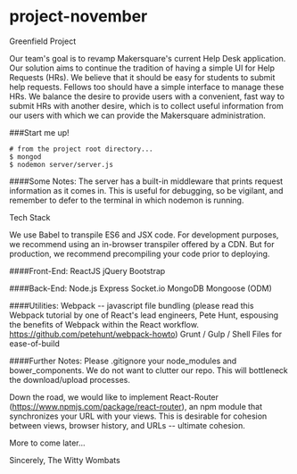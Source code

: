 # project-november
Greenfield Project

Our team's goal is to revamp Makersquare's current Help Desk application. Our solution aims to continue the tradition of having a simple UI for Help Requests (HRs). We believe that it should be easy for students to submit help requests. Fellows too should have a simple interface to manage these HRs. We balance the desire to provide users with a convenient, fast way to submit HRs with another desire, which is to collect useful information from our users with which we can provide the Makersquare administration.

###Start me up!

```
# from the project root directory...
$ mongod 
$ nodemon server/server.js
```

####Some Notes:
The server has a built-in middleware that prints request information as it comes in. This is useful for debugging, so be vigilant, and remember to defer to the terminal in which nodemon is running.

Tech Stack

We use Babel to transpile ES6 and JSX code. For development purposes, we recommend using an in-browser transpiler offered by a CDN. But for production, we recommend precompiling your code prior to deploying.

####Front-End:
ReactJS
jQuery
Bootstrap

####Back-End:
Node.js
Express
Socket.io
MongoDB
Mongoose (ODM)

####Utilities:
Webpack -- javascript file bundling (please read this Webpack tutorial by one of React's lead engineers, Pete Hunt, espousing the benefits of Webpack within the React workflow. https://github.com/petehunt/webpack-howto)
Grunt / Gulp / Shell Files for ease-of-build

####Further Notes:
Please .gitignore your node_modules and bower_components. We do not want to clutter our repo. This will bottleneck the download/upload processes.

Down the road, we would like to implement React-Router (https://www.npmjs.com/package/react-router), an npm module that synchronizes your URL with your views. This is desirable for cohesion between views, browser history, and URLs -- ultimate cohesion.

More to come later...

Sincerely,
The Witty Wombats
